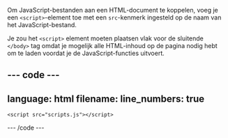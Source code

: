 Om JavaScript-bestanden aan een HTML-document te koppelen, voeg je een `<script>`-element toe met een `src`-kenmerk ingesteld op de naam van het JavaScript-bestand.

Je zou het `<script>` element moeten plaatsen vlak voor de sluitende `</body>` tag omdat je mogelijk alle HTML-inhoud op de pagina nodig hebt om te laden voordat je de JavaScript-functies uitvoert.

## --- code ---

language: html
filename:
line_numbers: true
-------------------------------------------------------

  <body>
    <!-- HTML content -->

```
<script src="scripts.js"></script>
```

  </body>

\--- /code ---
